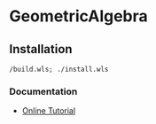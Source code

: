 # GeometricAlgebra

## Installation

```
/build.wls; ./install.wls
```

### Documentation

* [Online Tutorial](https://www.wolframcloud.com/obj/murzin.nikolay/Published/Tutorial.nb)